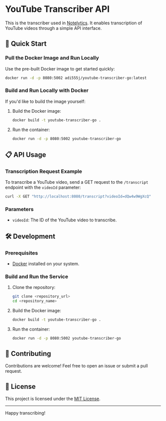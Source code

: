 # YouTube Transcriber API

This is the transcriber used in [Notelytics](https://notelytics.com). It enables transcription of YouTube videos through a simple API interface.

## 🚀 Quick Start

### Pull the Docker Image and Run Locally

Use the pre-built Docker image to get started quickly:
```bash
docker run -d -p 8080:5002 adi555j/youtube-transcriber-go:latest
```

### Build and Run Locally with Docker

If you'd like to build the image yourself:

1. Build the Docker image:
   ```bash
   docker build -t youtube-transcriber-go .
   ```

2. Run the container:
   ```bash
   docker run -d -p 8080:5002 youtube-transcriber-go
   ```

## 📋 API Usage

### Transcription Request Example

To transcribe a YouTube video, send a GET request to the `/transcript` endpoint with the `videoId` parameter:

```bash
curl -X GET "http://localhost:8080/transcript?videoId=dQw4w9WgXcQ"
```

### Parameters
- `videoId`: The ID of the YouTube video to transcribe.

## 🛠 Development

### Prerequisites
- [Docker](https://www.docker.com/) installed on your system.

### Build and Run the Service
1. Clone the repository:
   ```bash
   git clone <repository_url>
   cd <repository_name>
   ```

2. Build the Docker image:
   ```bash
   docker build -t youtube-transcriber-go .
   ```

3. Run the container:
   ```bash
   docker run -d -p 8080:5002 youtube-transcriber-go
   ```

## 🤝 Contributing

Contributions are welcome! Feel free to open an issue or submit a pull request.

## 📜 License

This project is licensed under the [MIT License](LICENSE).

---

Happy transcribing!

